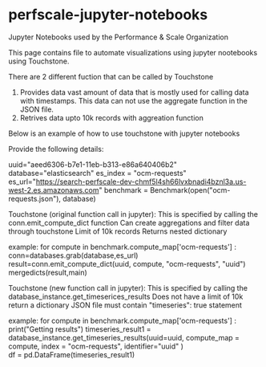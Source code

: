 # perfscale-jupyter-notebooks
Jupyter Notebooks used by the Performance &amp; Scale Organization

This page contains file to automate visualizations using jupyter nootebooks using Touchstone.

There are 2 different fuction that can be called by Touchstone
1) Provides data vast amount of data that is mostly used for calling data with timestamps. This data can not use the aggregate function in the JSON file.
2) Retrives data upto 10k records with aggreation function 



Below is an example of how to use touchstone with jupyter notebooks 

Provide the following details:

uuid="aeed6306-b7e1-11eb-b313-e86a640406b2"
database="elasticsearch"
es_index = "ocm-requests"
es_url="https://search-perfscale-dev-chmf5l4sh66lvxbnadi4bznl3a.us-west-2.es.amazonaws.com"
benchmark = Benchmark(open("ocm-requests.json"), database)

Touchstone (original function call in jupyter):
  This is specified by calling the conn.emit_compute_dict function
  Can create aggregations and filter data through touchstone 
  Limit of 10k records
  Returns nested dictionary
  
  example:
  for compute in benchmark.compute_map['ocm-requests'] :
      conn=databases.grab(database,es_url)
      result=conn.emit_compute_dict(uuid,
                                    compute,
                                    "ocm-requests",
                                    "uuid")
      mergedicts(result,main)
      
      
Touchstone (new function call in jupyter):
  This is specified by calling the database_instance.get_timeserices_results
  Does not have a limit of 10k
  return a dictionary
  JSON file must contain "timeseries": true statement 
  
  example:
  for compute in benchmark.compute_map['ocm-requests'] :
    print("Getting results")
    timeseries_result1 = database_instance.get_timeseries_results(uuid=uuid, 
                                                                 compute_map = compute,
                                                                 index = "ocm-requests",
                                                                 identifier="uuid"
                                                                )   
    df = pd.DataFrame(timeseries_result1)



    
    
